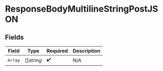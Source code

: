 # ResponseBodyMultilineStringPostJSON


## Fields

| Field              | Type               | Required           | Description        |
| ------------------ | ------------------ | ------------------ | ------------------ |
| `Array`            | []*string*         | :heavy_check_mark: | N/A                |